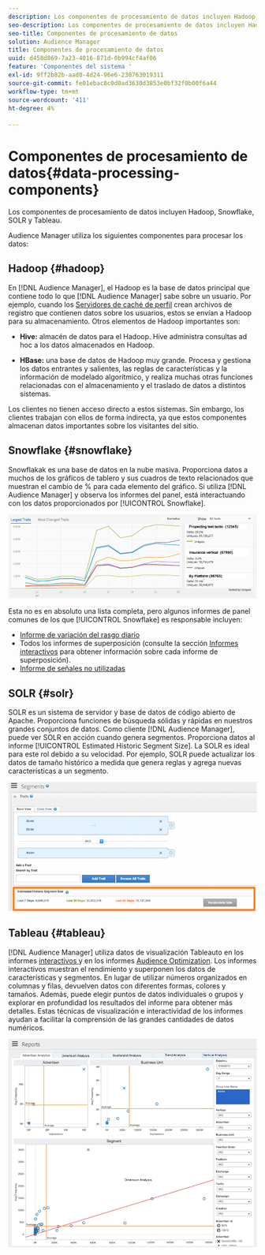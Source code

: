 ```yaml
---
description: Los componentes de procesamiento de datos incluyen Hadoop, Snowflake, SOLR y Tableau.
seo-description: Los componentes de procesamiento de datos incluyen Hadoop, Snowflake, SOLR y Tableau.
seo-title: Componentes de procesamiento de datos
solution: Audience Manager
title: Componentes de procesamiento de datos
uuid: d458d869-7a23-4016-871d-0b994cf4af06
feature: 'Componentes del sistema '
exl-id: 9ff2b82b-aad0-4d24-96e6-230763019311
source-git-commit: fe01ebac8c0d0ad3630d3853e0bf32f0b00f6a44
workflow-type: tm+mt
source-wordcount: '411'
ht-degree: 4%

---
```


# Componentes de procesamiento de datos{#data-processing-components}

Los componentes de procesamiento de datos incluyen Hadoop, Snowflake, SOLR y Tableau.

<!-- 

c_comproc.xml

 -->

Audience Manager utiliza los siguientes componentes para procesar los datos:

## Hadoop {#hadoop}

En [!DNL Audience Manager], el Hadoop es la base de datos principal que contiene todo lo que [!DNL Audience Manager] sabe sobre un usuario. Por ejemplo, cuando los [Servidores de caché de perfil](../../reference/system-components/components-data-collection.md) crean archivos de registro que contienen datos sobre los usuarios, estos se envían a Hadoop para su almacenamiento. Otros elementos de Hadoop importantes son:

* **Hive:** almacén de datos para el Hadoop. Hive administra consultas ad hoc a los datos almacenados en Hadoop.

* **HBase:** una base de datos de Hadoop muy grande. Procesa y gestiona los datos entrantes y salientes, las reglas de características y la información de modelado algorítmico, y realiza muchas otras funciones relacionadas con el almacenamiento y el traslado de datos a distintos sistemas.

Los clientes no tienen acceso directo a estos sistemas. Sin embargo, los clientes trabajan con ellos de forma indirecta, ya que estos componentes almacenan datos importantes sobre los visitantes del sitio.

## Snowflake {#snowflake}

[](https://www.snowflake.net/) Snowflakak es una base de datos en la nube masiva. Proporciona datos a muchos de los gráficos de tablero y sus cuadros de texto relacionados que muestran el cambio de % para cada elemento del gráfico. Si utiliza [!DNL Audience Manager] y observa los informes del panel, está interactuando con los datos proporcionados por [!UICONTROL Snowflake].



![](assets/dashboardreport.png)

Esta no es en absoluto una lista completa, pero algunos informes de panel comunes de los que [!UICONTROL Snowflake] es responsable incluyen:

* [Informe de variación del rasgo diario](/help/using/reporting/audience-optimization-reports/daily-trait-variation-report.md)
* Todos los informes de superposición (consulte la sección [Informes interactivos](/help/using/reporting/dynamic-reports/dynamic-reports.md) para obtener información sobre cada informe de superposición).
* [Informe de señales no utilizadas](/help/using/reporting/dynamic-reports/unused-signals.md)

## SOLR {#solr}

SOLR es un sistema de servidor y base de datos de código abierto de Apache. Proporciona funciones de búsqueda sólidas y rápidas en nuestros grandes conjuntos de datos. Como cliente [!DNL Audience Manager], puede ver SOLR en acción cuando genera segmentos. Proporciona datos al informe [!UICONTROL Estimated Historic Segment Size]. La SOLR es ideal para este rol debido a su velocidad. Por ejemplo, SOLR puede actualizar los datos de tamaño histórico a medida que genera reglas y agrega nuevas características a un segmento.



![](assets/audsize.png)

## Tableau {#tableau}

[!DNL Audience Manager] utiliza datos de visualización  [](https://www.tableausoftware.com/) Tableauto en los informes  [interactivos ](../../reporting/dynamic-reports/dynamic-reports.md#interactive-and-overlap-reports) y en los informes  [Audience Optimization](../../reporting/audience-optimization-reports/audience-optimization-reports.md). Los informes interactivos muestran el rendimiento y superponen los datos de características y segmentos. En lugar de utilizar números organizados en columnas y filas, devuelven datos con diferentes formas, colores y tamaños. Además, puede elegir puntos de datos individuales o grupos y explorar en profundidad los resultados del informe para obtener más detalles. Estas técnicas de visualización e interactividad de los informes ayudan a facilitar la comprensión de las grandes cantidades de datos numéricos.



![](assets/advertiser_analytics.png)
